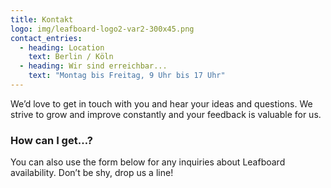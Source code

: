```yaml
---
title: Kontakt
logo: img/leafboard-logo2-var2-300x45.png
contact_entries:
  - heading: Location
    text: Berlin / Köln
  - heading: Wir sind erreichbar...
    text: "Montag bis Freitag, 9 Uhr bis 17 Uhr"
---
```


We’d love to get in touch with you and hear your ideas and
questions. We strive to grow and improve constantly and your feedback
is valuable for us.

<h3 class="f4 b lh-title mb2">How can I get…?</h3>

You can also use the form below for any inquiries about Leafboard
availability. Don’t be shy, drop us a line!